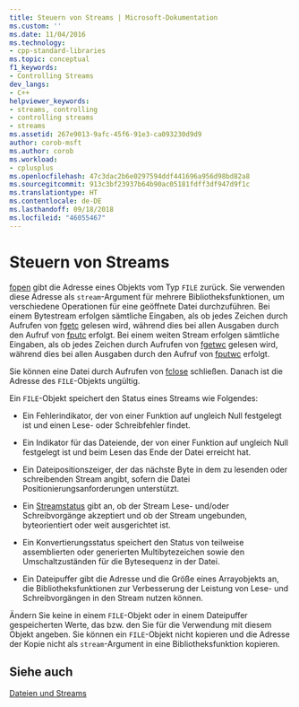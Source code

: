 ```yaml
---
title: Steuern von Streams | Microsoft-Dokumentation
ms.custom: ''
ms.date: 11/04/2016
ms.technology:
- cpp-standard-libraries
ms.topic: conceptual
f1_keywords:
- Controlling Streams
dev_langs:
- C++
helpviewer_keywords:
- streams, controlling
- controlling streams
- streams
ms.assetid: 267e9013-9afc-45f6-91e3-ca093230d9d9
author: corob-msft
ms.author: corob
ms.workload:
- cplusplus
ms.openlocfilehash: 47c3dac2b6e0297594ddf441696a956d98bd82a8
ms.sourcegitcommit: 913c3bf23937b64b90ac05181fdff3df947d9f1c
ms.translationtype: HT
ms.contentlocale: de-DE
ms.lasthandoff: 09/18/2018
ms.locfileid: "46055467"
---
```

# <a name="controlling-streams"></a>Steuern von Streams

[fopen](../c-runtime-library/reference/fopen-wfopen.md) gibt die Adresse eines Objekts vom Typ `FILE` zurück. Sie verwenden diese Adresse als `stream`-Argument für mehrere Bibliotheksfunktionen, um verschiedene Operationen für eine geöffnete Datei durchzuführen. Bei einem Bytestream erfolgen sämtliche Eingaben, als ob jedes Zeichen durch Aufrufen von [fgetc](../c-runtime-library/reference/fgetc-fgetwc.md) gelesen wird, während dies bei allen Ausgaben durch den Aufruf von [fputc](../c-runtime-library/reference/fputc-fputwc.md) erfolgt. Bei einem weiten Stream erfolgen sämtliche Eingaben, als ob jedes Zeichen durch Aufrufen von [fgetwc](../c-runtime-library/reference/fgetc-fgetwc.md) gelesen wird, während dies bei allen Ausgaben durch den Aufruf von [fputwc](../c-runtime-library/reference/fputc-fputwc.md) erfolgt.

Sie können eine Datei durch Aufrufen von [fclose](../c-runtime-library/reference/fclose-fcloseall.md) schließen. Danach ist die Adresse des `FILE`-Objekts ungültig.

Ein `FILE`-Objekt speichert den Status eines Streams wie Folgendes:

- Ein Fehlerindikator, der von einer Funktion auf ungleich Null festgelegt ist und einen Lese- oder Schreibfehler findet.

- Ein Indikator für das Dateiende, der von einer Funktion auf ungleich Null festgelegt ist und beim Lesen das Ende der Datei erreicht hat.

- Ein Dateipositionszeiger, der das nächste Byte in dem zu lesenden oder schreibenden Stream angibt, sofern die Datei Positionierungsanforderungen unterstützt.

- Ein [Streamstatus](../c-runtime-library/stream-states.md) gibt an, ob der Stream Lese- und/oder Schreibvorgänge akzeptiert und ob der Stream ungebunden, byteorientiert oder weit ausgerichtet ist.

- Ein Konvertierungsstatus speichert den Status von teilweise assemblierten oder generierten Multibytezeichen sowie den Umschaltzuständen für die Bytesequenz in der Datei.

- Ein Dateipuffer gibt die Adresse und die Größe eines Arrayobjekts an, die Bibliotheksfunktionen zur Verbesserung der Leistung von Lese- und Schreibvorgängen in den Stream nutzen können.

Ändern Sie keine in einem `FILE`-Objekt oder in einem Dateipuffer gespeicherten Werte, das bzw. den Sie für die Verwendung mit diesem Objekt angeben. Sie können ein `FILE`-Objekt nicht kopieren und die Adresse der Kopie nicht als `stream`-Argument in eine Bibliotheksfunktion kopieren.

## <a name="see-also"></a>Siehe auch

[Dateien und Streams](../c-runtime-library/files-and-streams.md)
